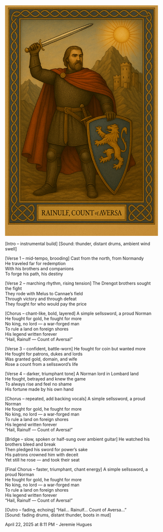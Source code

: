 ![Rainulf Drengot](./assets/aversa.png)

[Intro – instrumental build]
[Sound: thunder, distant drums, ambient wind swell]

[Verse 1 – mid-tempo, brooding]
Cast from the north, from Normandy  
He traveled far for redemption  
With his brothers and companions  
To forge his path, his destiny  

[Verse 2 – marching rhythm, rising tension]
The Drengot brothers sought the fight  
They rode with Melus to Cannae’s field  
Through victory and through defeat  
They fought for who would pay the price  

[Chorus – chant-like, bold, layered]
A simple sellssword, a proud Norman  
He fought for gold, he fought for more  
No king, no lord — a war-forged man  
To rule a land on foreign shores  
His legend written forever  
“Hail, Rainulf — Count of Aversa!”

[Verse 3 – confident, battle-worn]
He fought for coin but wanted more  
He fought for patrons, dukes and lords  
Was granted gold, domain, and wife  
Rose a count from a sellssword’s life  

[Verse 4 – darker, triumphant tone]
A Norman lord in Lombard land  
He fought, betrayed and knew the game  
To always rise and feel no shame  
His fortune made by his own hand  

[Chorus – repeated, add backing vocals]
A simple sellssword, a proud Norman  
He fought for gold, he fought for more  
No king, no lord — a war-forged man  
To rule a land on foreign shores  
His legend written forever  
“Hail, Rainulf — Count of Aversa!”

[Bridge – slow, spoken or half-sung over ambient guitar]
He watched his brothers bleed and break  
Then pledged his sword for power’s sake  
His patrons crowned him with deceit  
Yet still he rose — and took their seat  

[Final Chorus – faster, triumphant, chant energy]
A simple sellssword, a proud Norman  
He fought for gold, he fought for more  
No king, no lord — a war-forged man  
To rule a land on foreign shores  
His legend written forever  
“Hail, Rainulf — Count of Aversa!”

[Outro – fading, echoing]
“Hail... Rainulf... Count of Aversa...”  
[Sound: fading drums, distant thunder, boots in mud]

April 22, 2025 at 8:11 PM - Jeremie Hugues
